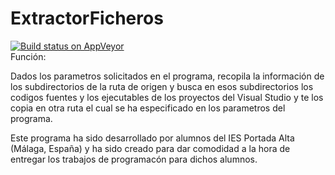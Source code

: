 # ExtractorFicheros
[![Build status on AppVeyor](https://ci.appveyor.com/api/projects/status/4jftfkr70m0mdr5w/branch/master?svg=true)](https://ci.appveyor.com/project/EduFdezSoy/extractorficheros/branch/master)  
Función:

Dados los parametros solicitados en el programa, recopila la información de los subdirectorios de la ruta de origen y busca en esos subdirectorios los codigos fuentes y los ejecutables de los proyectos del Visual Studio y te los copia en otra ruta el cual se ha especificado en los parametros del programa.

Este programa ha sido desarrollado por alumnos del IES Portada Alta (Málaga, España) y ha sido creado para dar comodidad a la hora de entregar los trabajos de programacón para dichos alumnos.  
